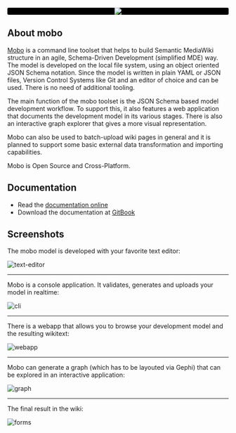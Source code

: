 <p align="center" style="background: #000; border-radius:3px;">
    <img src="http://fannon.de/p/mobo-intro/img/logo.png"/>
</p>

## About mobo
[Mobo](https://www.npmjs.com/package/mobo) is a command line toolset that helps to build Semantic MediaWiki structure in an agile,
Schema-Driven Development (simplified MDE) way.
The model is developed on the local file system, using an object oriented JSON Schema notation.
Since the model is written in plain YAML or JSON files, Version Control Systems like Git and an editor of choice and can be used.
There is no need of additional tooling.

The main function of the mobo toolset is the JSON Schema based model development workflow.
To support this, it also features a web application that documents the development model in its various stages.
There is also an interactive graph explorer that gives a more visual representation.

Mobo can also be used to batch-upload wiki pages in general and it is planned to support some basic external data transformation and importing capabilities.

Mobo is Open Source and Cross-Platform.

## Documentation
* Read the [documentation online](http://fannon.gitbooks.io/mobo-documentation/content/)
* Download the documentation at [GitBook](https://www.gitbook.com/book/fannon/mobo-documentation)

## Screenshots
The mobo model is developed with your favorite text editor:

![text-editor](http://up.fannon.de/img/mobo-intro-editor.png)

----------------------------------------------------------------

Mobo is a console application. It validates, generates and uploads your model in realtime:

![cli](http://up.fannon.de/img/mobo-intro-run.gif)

----------------------------------------------------------------

There is a webapp that allows you to browse your development model and the resulting wikitext:

![webapp](http://up.fannon.de/img/mobo-intro-viewer.gif)

----------------------------------------------------------------

Mobo can generate a graph (which has to be layouted via Gephi) that can be explored in an interactive application:

![graph](http://up.fannon.de/img/mobo-intro-graphexplorer.gif)

----------------------------------------------------------------

The final result in the wiki:

![forms](http://up.fannon.de/img/mobo-intro-sf.png)
